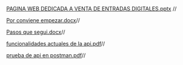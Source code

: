 
[PAGINA WEB DEDICADA A VENTA DE ENTRADAS DIGITALES.pptx](https://github.com/user-attachments/files/19781539/PAGINA.WEB.DEDICADA.A.VENTA.DE.ENTRADAS.DIGITALES.pptx) //

[Por  conviene empezar.docx](https://github.com/user-attachments/files/19781540/Por.conviene.empezar.docx)//

[Pasos que segui.docx](https://github.com/user-attachments/files/19782232/Pasos.que.segui.docx)//

[funcionalidades actuales de la api.pdf](https://github.com/user-attachments/files/19782168/funcionalidades.actuales.de.la.api.pdf)//

[prueba de api en postman.pdf](https://github.com/user-attachments/files/19782169/prueba.de.api.en.postman.pdf)//
